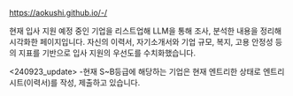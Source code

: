https://aokushi.github.io/-/

현재 입사 지원 예정 중인 기업을 리스트업해 LLM을 통해 조사, 분석한 내용을 정리해 시각화한 페이지입니다.
자신의 이력서, 자기소개서와 기업 규모, 복지, 고용 안정성 등의 지표를 기반으로 입사 지원의 우선도를 수치화했습니다.

<240923_update>
-현재 S~B등급에 해당하는 기업은 현재 엔트리한 상태로 엔트리시트(이력서)를 작성, 제출하고 있습니다.
